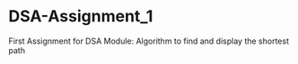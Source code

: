 # DSA-Assignment_1
First Assignment for DSA Module: Algorithm to find and display the shortest path
